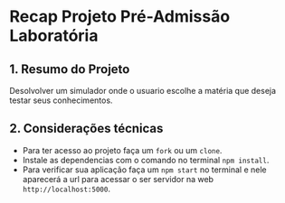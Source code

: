 # Recap Projeto Pré-Admissão Laboratória 

## 1. Resumo do Projeto
 Desolvolver um simulador onde o usuario escolhe a matéria que deseja testar seus conhecimentos.


## 2. Considerações técnicas

   * Para ter acesso ao projeto faça um `fork` ou um `clone`.
   * Instale as dependencias com o comando no terminal `npm install`.
   * Para verificar sua aplicação faça um `npm start` no terminal e nele aparecerá  a url para acessar o ser servidor na web `http://localhost:5000`.
